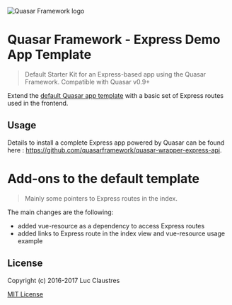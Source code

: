 ![Quasar Framework logo](http://quasar-framework.org/images/logo/xxhdpi.png)

# Quasar Framework - Express Demo App Template
> Default Starter Kit for an Express-based app using the Quasar Framework. Compatible with Quasar v0.9+

Extend the [default Quasar app template](https://github.com/quasarframework/quasar-template-default) with a basic set of Express routes used in the frontend.

## Usage

Details to install a complete Express app powered by Quasar can be found here : https://github.com/quasarframework/quasar-wrapper-express-api.

# Add-ons to the default template
> Mainly some pointers to Express routes in the index.

The main changes are the following:
- added vue-resource as a dependency to access Express routes
- added links to Express route in the index view and vue-resource usage example

## License

Copyright (c) 2016-2017 Luc Claustres

[MIT License](http://en.wikipedia.org/wiki/MIT_License)
